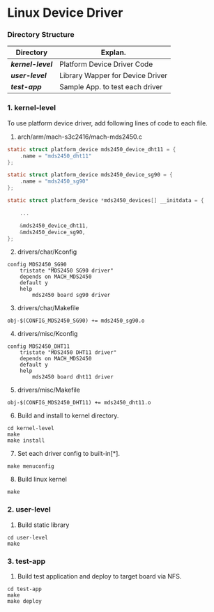 # Linux Device Driver

### Directory Structure
Directory | Explan.
----------|------------
***kernel-level*** | Platform Device Driver Code
***user-level*** | Library Wapper for Device Driver
***test-app*** | Sample App. to test each driver

### 1. kernel-level ###
To use platform device driver, add following lines of code to each file.    
1. arch/arm/mach-s3c2416/mach-mds2450.c
```c
static struct platform_device mds2450_device_dht11 = { 
    .name = "mds2450_dht11"
};

static struct platform_device mds2450_device_sg90 = { 
    .name = "mds2450_sg90"
};

static struct platform_device *mds2450_devices[] __initdata = { 

    ...

    &mds2450_device_dht11,
    &mds2450_device_sg90,
};
```

2. drivers/char/Kconfig
```
config MDS2450_SG90
    tristate "MDS2450 SG90 driver"
    depends on MACH_MDS2450
    default y
    help
        mds2450 board sg90 driver
```
3. drivers/char/Makefile
```
obj-$(CONFIG_MDS2450_SG90) += mds2450_sg90.o
```
4. drivers/misc/Kconfig
```
config MDS2450_DHT11
    tristate "MDS2450 DHT11 driver"
    depends on MACH_MDS2450
    default y
    help
        mds2450 board dht11 driver
```     
5. drivers/misc/Makefile
```
obj-$(CONFIG_MDS2450_DHT11) += mds2450_dht11.o
```
6. Build and install to kernel directory.
```
cd kernel-level
make
make install
```
7. Set each driver config to built-in[*].
```
make menuconfig    
```
8. Build linux kernel
```
make
```

### 2. user-level ###
1. Build static library
```
cd user-level
make
```

### 3. test-app ###
1. Build test application and deploy to target board via NFS.
```
cd test-app
make
make deploy
```
